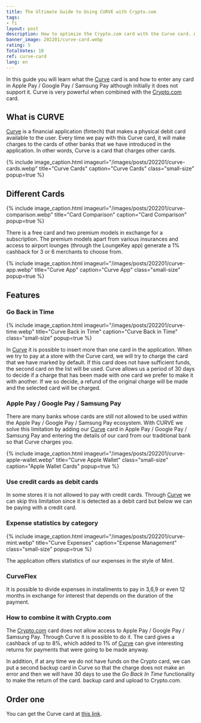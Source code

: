```yaml
---
title: The Ultimate Guide to Using CURVE with Crypto.com
tags:
- fi
layout: post
description: How to optimize the Crypto.com card with the Curve card. Apple Pay. Google Pay, Samsung Pay.
banner_image: 202201/curve-card.webp
rating: 5
TotalVotes: 10
ref: curve-card
lang: en
---
```


<style>
	.small-size {
		width: 30%;
	}

</style>

In this guide you will learn what the <a rel="nofollow" href="https://www.curve.com/join#NVG48VJN">Curve</a> card is and how to enter any card in Apple Pay / Google Pay / Samsung Pay although initially it does not support it. Curve is very powerful when combined with the [Crypto.com](/what-is-crypto/) card.

## What is CURVE

<a rel="nofollow" href="https://www.curve.com/join#NVG48VJN">Curve</a> is a financial application (fintech) that makes a physical debit card available to the user. Every time we pay with this Curve card, it will make charges to the cards of other banks that we have introduced in the application. In other words, Curve is a card that charges other cards.

{% include image_caption.html imageurl="/images/posts/202201/curve-cards.webp" title="Curve Cards" caption="Curve Cards" class="small-size" popup=true %}

## Different Cards

{% include image_caption.html imageurl="/images/posts/202201/curve-comparison.webp" title="Card Comparison" caption="Card Comparison" popup=true %}

There is a free card and two premium models in exchange for a subscription. The premium models apart from various insurances and access to airport lounges (through the LoungeKey app) generate a 1% cashback for 3 or 6 merchants to choose from.

{% include image_caption.html imageurl="/images/posts/202201/curve-app.webp" title="Curve App" caption="Curve App" class="small-size" popup=true %}


## Features

### Go Back in Time

{% include image_caption.html imageurl="/images/posts/202201/curve-time.webp" title="Curve Back in Time" caption="Curve Back in Time" class="small-size" popup=true %}

In <a rel="nofollow" href="https://www.curve.com/join#NVG48VJN">Curve</a> it is possible to insert more than one card in the application. When we try to pay at a store with the Curve card, we will try to charge the card that we have marked by default. If this card does not have sufficient funds, the second card on the list will be used. Curve allows us a period of 30 days to decide if a charge that has been made with one card we prefer to make it with another. If we so decide, a refund of the original charge will be made and the selected card will be charged.

### Apple Pay / Google Pay / Samsung Pay

There are many banks whose cards are still not allowed to be used within the Apple Pay / Google Pay / Samsung Pay ecosystem. With CURVE we solve this limitation by adding our <a rel="nofollow" href="https://www.curve.com/join#NVG48VJN">Curve</a> card in Apple Pay / Google Pay / Samsung Pay and entering the details of our card from our traditional bank so that Curve charges you.

{% include image_caption.html imageurl="/images/posts/202201/curve-apple-wallet.webp" title="Curve Apple Wallet" class="small-size" caption="Apple Wallet Cards" popup=true %}

### Use credit cards as debit cards

In some stores it is not allowed to pay with credit cards. Through <a rel="nofollow" href="https://www.curve.com/join#NVG48VJN">Curve</a> we can skip this limitation since it is detected as a debit card but below we can be paying with a credit card.

### Expense statistics by category

{% include image_caption.html imageurl="/images/posts/202201/curve-mint.webp" title="Curve Expenses" caption="Expense Management" class="small-size" popup=true %}

The application offers statistics of our expenses in the style of Mint.

### CurveFlex

It is possible to divide expenses in installments to pay in 3,6,9 or even 12 months in exchange for interest that depends on the duration of the payment.

### How to combine it with Crypto.com

The [Crypto.com](/what-is-crypto/) card does not allow access to Apple Pay / Google Pay / Samsung Pay. Through Curve it is possible to do it. The card gives a cashback of up to 8%, which added to 1% of <a rel="nofollow" href="https://www.curve.com/join#NVG48VJN">Curve</a> can give interesting returns for payments that were going to be made anyway.

In addition, if at any time we do not have funds on the Crypto card, we can put a second backup card in Curve so that the charge does not make an error and then we will have 30 days to use the _Go Back In Time_ functionality to make the return of the card. backup card and upload to Crypto.com.

## Order one

You can get the Curve card at <a rel="nofollow" href="https://www.curve.com/join#NVG48VJN">this link</a>. 